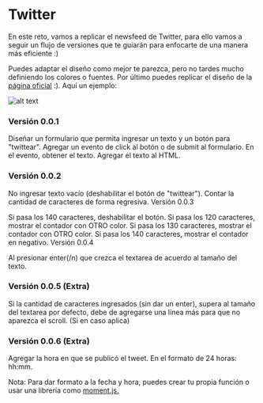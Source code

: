 # Twitter

En este reto, vamos a replicar el newsfeed de Twitter, para ello vamos a seguir un flujo de versiones que te guiarán para enfocarte de una manera más eficiente :)

Puedes adaptar el diseño como mejor te parezca, pero no tardes mucho definiendo los colores o fuentes. Por último puedes replicar el diseño de la [página oficial](https://twitter.com/) :). Aquí un ejemplo:

![alt text](https://i.imgur.com/h1zF6WN.gif)

### Versión 0.0.1

Diseñar un formulario que permita ingresar un texto y un botón para "twittear".
Agregar un evento de click al botón o de submit al formulario.
En el evento, obtener el texto.
Agregar el texto al HTML.

### Versión 0.0.2

No ingresar texto vacío (deshabilitar el botón de "twittear").
Contar la cantidad de caracteres de forma regresiva.
Versión 0.0.3

Si pasa los 140 caracteres, deshabilitar el botón.
Si pasa los 120 caracteres, mostrar el contador con OTRO color.
Si pasa los 130 caracteres, mostrar el contador con OTRO color.
Si pasa los 140 caracteres, mostrar el contador en negativo.
Versión 0.0.4

Al presionar enter(/n) que crezca el textarea de acuerdo al tamaño del texto.

### Versión 0.0.5 (Extra)

Si la cantidad de caracteres ingresados (sin dar un enter), supera al tamaño del textarea por defecto, debe de agregarse una línea más para que no aparezca el scroll. (Si en caso aplica)

### Versión 0.0.6 (Extra)

Agregar la hora en que se publicó el tweet. En el formato de 24 horas: hh:mm.

Nota: Para dar formato a la fecha y hora, puedes crear tu propia función o usar una librería como [moment.js.](https://momentjs.com/)

